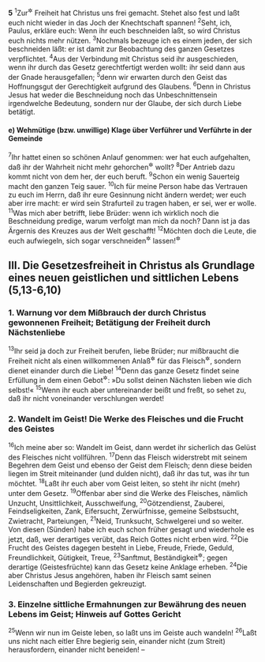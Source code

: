 __5__
<sup>1</sup>Zur<sup title="oder: für die">&#x2732;</sup> Freiheit hat Christus uns frei gemacht. Stehet also fest und laßt euch nicht wieder in das Joch der Knechtschaft spannen!
<sup>2</sup>Seht, ich, Paulus, erkläre euch: Wenn ihr euch beschneiden laßt, so wird Christus euch nichts mehr nützen.
<sup>3</sup>Nochmals bezeuge ich es einem jeden, der sich beschneiden läßt: er ist damit zur Beobachtung des ganzen Gesetzes verpflichtet.
<sup>4</sup>Aus der Verbindung mit Christus seid ihr ausgeschieden, wenn ihr durch das Gesetz gerechtfertigt werden wollt: ihr seid dann aus der Gnade herausgefallen;
<sup>5</sup>denn wir erwarten durch den Geist das Hoffnungsgut der Gerechtigkeit aufgrund des Glaubens.
<sup>6</sup>Denn in Christus Jesus hat weder die Beschneidung noch das Unbeschnittensein irgendwelche Bedeutung, sondern nur der Glaube, der sich durch Liebe betätigt.

#### e) Wehmütige (bzw. unwillige) Klage über Verführer und Verführte in der Gemeinde

<sup>7</sup>Ihr hattet einen so schönen Anlauf genommen: wer hat euch aufgehalten, daß ihr der Wahrheit nicht mehr gehorchen<sup title="oder: Folge leisten">&#x2732;</sup> wollt?
<sup>8</sup>Der Antrieb dazu kommt nicht von dem her, der euch beruft.
<sup>9</sup>Schon ein wenig Sauerteig macht den ganzen Teig sauer.
<sup>10</sup>Ich für meine Person habe das Vertrauen zu euch im Herrn, daß ihr eure Gesinnung nicht ändern werdet; wer euch aber irre macht: er wird sein Strafurteil zu tragen haben, er sei, wer er wolle.
<sup>11</sup>Was mich aber betrifft, liebe Brüder: wenn ich wirklich noch die Beschneidung predige, warum verfolgt man mich da noch? Dann ist ja das Ärgernis des Kreuzes aus der Welt geschafft!
<sup>12</sup>Möchten doch die Leute, die euch aufwiegeln, sich sogar verschneiden<sup title="oder: entmannen">&#x2732;</sup> lassen!<sup title="vgl. 5.Mose 23,2">&#x2732;</sup>

## III. Die Gesetzesfreiheit in Christus als Grundlage eines neuen geistlichen und sittlichen Lebens (5,13-6,10)

### 1. Warnung vor dem Mißbrauch der durch Christus gewonnenen Freiheit; Betätigung der Freiheit durch Nächstenliebe

<sup>13</sup>Ihr seid ja doch zur Freiheit berufen, liebe Brüder; nur mißbraucht die Freiheit nicht als einen willkommenen Anlaß<sup title="oder: Freibrief">&#x2732;</sup> für das Fleisch<sup title="= fleischliche Gelüste">&#x2732;</sup>, sondern dienet einander durch die Liebe!
<sup>14</sup>Denn das ganze Gesetz findet seine Erfüllung in dem einen Gebot<sup title="3.Mose 19,18">&#x2732;</sup>: »Du sollst deinen Nächsten lieben wie dich selbst!«
<sup>15</sup>Wenn ihr euch aber untereinander beißt und freßt, so sehet zu, daß ihr nicht voneinander verschlungen werdet!

### 2. Wandelt im Geist! Die Werke des Fleisches und die Frucht des Geistes

<sup>16</sup>Ich meine aber so: Wandelt im Geist, dann werdet ihr sicherlich das Gelüst des Fleisches nicht vollführen.
<sup>17</sup>Denn das Fleisch widerstrebt mit seinem Begehren dem Geist und ebenso der Geist dem Fleisch; denn diese beiden liegen im Streit miteinander (und dulden nicht), daß ihr das tut, was ihr tun möchtet.
<sup>18</sup>Laßt ihr euch aber vom Geist leiten, so steht ihr nicht (mehr) unter dem Gesetz.
<sup>19</sup>Offenbar aber sind die Werke des Fleisches, nämlich Unzucht, Unsittlichkeit, Ausschweifung,
<sup>20</sup>Götzendienst, Zauberei, Feindseligkeiten, Zank, Eifersucht, Zerwürfnisse, gemeine Selbstsucht, Zwietracht, Parteiungen,
<sup>21</sup>Neid, Trunksucht, Schwelgerei und so weiter. Von diesen (Sünden) habe ich euch schon früher gesagt und wiederhole es jetzt, daß, wer derartiges verübt, das Reich Gottes nicht erben wird.
<sup>22</sup>Die Frucht des Geistes dagegen besteht in Liebe, Freude, Friede, Geduld, Freundlichkeit, Gütigkeit, Treue,
<sup>23</sup>Sanftmut, Beständigkeit<sup title="oder: Festigkeit">&#x2732;</sup>; gegen derartige (Geistesfrüchte) kann das Gesetz keine Anklage erheben.
<sup>24</sup>Die aber Christus Jesus angehören, haben ihr Fleisch samt seinen Leidenschaften und Begierden gekreuzigt.

### 3. Einzelne sittliche Ermahnungen zur Bewährung des neuen Lebens im Geist; Hinweis auf Gottes Gericht

<sup>25</sup>Wenn wir nun im Geiste leben, so laßt uns im Geiste auch wandeln!
<sup>26</sup>Laßt uns nicht nach eitler Ehre begierig sein, einander nicht (zum Streit) herausfordern, einander nicht beneiden! –